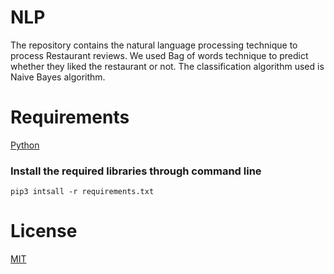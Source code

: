 # NLP
The repository contains the natural language processing technique to process Restaurant reviews. We used Bag of words technique to predict whether they liked the restaurant or not. The classification algorithm used is Naive Bayes algorithm.

# Requirements
[Python](https://www.python.org/downloads/)

### Install the required libraries through command line

`pip3 intsall -r requirements.txt`


# License
[MIT](https://choosealicense.com/licenses/mit/#suggest-this-license)



